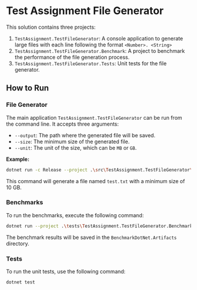 ﻿# Test Assignment File Generator

This solution contains three projects:

1.  `TestAssignment.TestFileGenerator`: A console application to generate large files with each line following the format `<Number>. <String>`
2.  `TestAssignment.TestFileGenerator.Benchmark`: A project to benchmark the performance of the file generation process.
3.  `TestAssignment.TestFileGenerator.Tests`: Unit tests for the file generator.

## How to Run

### File Generator

The main application `TestAssignment.TestFileGenerator` can be run from the command line. It accepts three arguments:

-   `--output`: The path where the generated file will be saved.
-   `--size`: The minimum size of the generated file.
-   `--unit`: The unit of the size, which can be `MB` or `GB`.

**Example:**

```bash
dotnet run -c Release --project .\src\TestAssignment.TestFileGenerator\TestAssignment.TestFileGenerator.csproj -- --output "test.txt" --size 10 --unit GB
```	

This command will generate a file named `test.txt` with a minimum size of 10 GB.

### Benchmarks

To run the benchmarks, execute the following command:

```bash
dotnet run --project .\tests\TestAssignment.TestFileGenerator.Benchmark\TestAssignment.TestFileGenerator.Benchmark.csproj -c Release --filter **
```

The benchmark results will be saved in the `BenchmarkDotNet.Artifacts` directory.

### Tests

To run the unit tests, use the following command:

```bash
dotnet test
```
